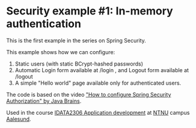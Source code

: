# Security example #1: In-memory authentication

This is the first example in the series on Spring Security.

This example shows how we can configure:

1. Static users (with static BCrypt-hashed passwords)
2. Automatic Login form available at /login , and Logout form available at /logout
3. A simple "Hello world" page available only for authenticated users.

The code is based on the video
["How to configure Spring Security Authorization" by Java Brains](https://youtu.be/iyXne7dIn7U).

Used in the
course [IDATA2306 Application development](https://www.ntnu.edu/studies/courses/IDATA2306)
at [NTNU](https://www.ntnu.edu/) campus [Aalesund](https://www.ntnu.edu/alesund).



